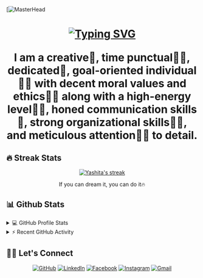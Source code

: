 [![MasterHead](https://res.cloudinary.com/dmostcx59/image/upload/v1699805752/212748842-9fcbad5b-6173-4175-8a61-521f3dbb7514_pzeety.gif)
<h1 align="center">
<a href="https://git.io/typing-svg"><img src="https://readme-typing-svg.demolab.com?font=Agbalumo&pause=1000&center=true&random=false&width=435&lines=Hi%2C+i'm+Momen+Elnakeeb;I'm+a+Software+Engineer;Always+learning+new+things" alt="Typing SVG" /></a>



I am a creative🎡, time punctual👩‍🎓, dedicated🎯, goal-oriented individual👩‍💻 with decent moral values and ethics🙇‍♀️ along with a high-energy level🤹‍♀️, honed communication skills👐, strong organizational skills👮‍♀️, and meticulous attention🕵️‍♀️ to detail.
</samp>

## 🔥 Streak Stats

<!-- GitHub Readme Streak Stats - https://github.com/DenverCoder1/github-readme-streak-stats -->
<p align="center">
  <a href="https://github.com/DenverCoder1/github-readme-streak-stats">
    <img title="🔥 Get streak stats for your profile at git.io/streak-stats" alt="Yashita's streak" src="https://github-readme-streak-stats.herokuapp.com/?user=yashitanamdeo&theme=monokai-metallian&hide_border=true"/>
  </a>
  <p align="center"> If you can dream it, you can do it🔥 </p>
</p>


## 📊 Github Stats

<!-- https://github.com/momenelnakeeb/github-readme-stats -->
<details> 
  <summary>💻 GitHub Profile Stats</summary>
  <br/>
    <a href="https://github.com/momenelnakeeb/github-readme-stats"><img alt="momenelnakeeb's Github Stats" src="https://github-readme-stats.vercel.app/api?username=momenelnakeeb&show_icons=true&count_private=true&theme=react&hide_border=true&bg_color=1F222E&title_color=F85D7F&icon_color=F8D866" height="192px"/></a>
  <a href="https://github.com/momenelnakeeb/github-readme-stats"><img alt="momenelnakeeb's Top Languages" src="https://github-readme-stats.vercel.app/api/top-langs/?username=momenelnakeeb&langs_count=8&layout=compact&theme=react&hide_border=true&bg_color=1F222E&title_color=F85D7F&icon_color=F8D866" height="192px"/></a>
  <br/>
  <b>Note:</b> Top languages is only a metric of the languages my public code consists of and doesn't reflect experience or skill level.
</details>

<!-- https://github.com/momenelnakeeb/github-readme-activity-graph -->
<details>
  <summary>⚡ Recent GitHub Activity</summary>
  <br/>
<!-- 	[![momenelnakeeb's Activity Graph](https://github-readme-activity-graph.vercel.app/graph?username=momenelnakeeb)](https://github.com/ashutosh00710/github-readme-activity-graph) -->
   <a href="https://github.com/momenelnakeeb/github-readme-activity-graph"><img alt="momenelnakeeb's Activity Graph" src="https://github-readme-activity-graph.vercel.app/graph?username=momenelnakeeb&bg_color=1F222E&color=F8D866&line=F85D7F&point=FFFFFF&hide_border=true" /></a>
  <br/>
</details>

<!-- https://github.com/sisodiya2421 -->

## 🙋‍♀️ Let's Connect

<p align="center">
	<a href="https://github.com/momenelnakeeb" target="_blank"><img src="https://img.icons8.com/bubbles/50/000000/github.png" alt="GitHub"/></a>
	<a href="https://www.linkedin.com/in/momen-elnakeeb-74b030191/" target="_blank"><img src="https://img.icons8.com/bubbles/50/000000/linkedin.png" alt="LinkedIn"/></a>
	<a href="https://web.facebook.com/moamenelnakeeb" target="_blank"><img src="https://img.icons8.com/bubbles/50/000000/facebook-new.png" alt="Facebook"/></a>
	<a href="https://www.instagram.com/momenelnakeeb/" target="_blank"><img src="https://img.icons8.com/bubbles/50/000000/instagram.png" alt="Instagram"/></a>
	<a href="momenelnakeeb7@gmail.com" target="_blank"><img src="https://img.icons8.com/bubbles/50/000000/gmail.png" alt="Gmail"/></a>
</p>

